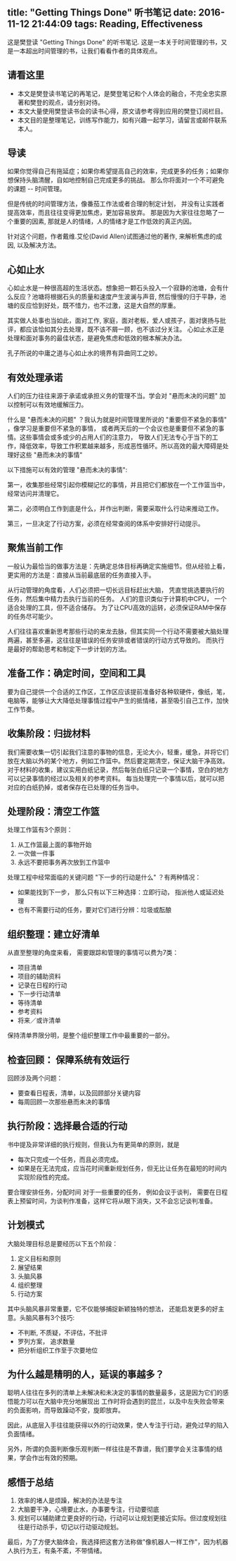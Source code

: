 title: <Getting Things Done> "Getting Things Done" 听书笔记
date: 2016-11-12 21:44:09
tags: Reading, Effectiveness
---

这是樊登读 "Getting Things Done" 的听书笔记. 这是一本关于时间管理的书，又是一本超出时间管理的书，让我们看看作者的具体观点。

<!-- more -->

## 请看这里
- 本文是樊登读书笔记的再笔记，是樊登笔记和个人体会的融合，不完全忠实原著和樊登的观点，请分别对待。
- 本文大量使用樊登读书会的读书心得，原文请参考得到应用的樊登订阅栏目。
- 本文目的是整理笔记，训练写作能力，如有兴趣一起学习，请留言或邮件联系本人。

## 导读
如果你觉得自己有拖延症；如果你希望提高自己的效率，完成更多的任务；如果你想保持头脑清醒，自如地控制自己完成更多的挑战。
那么你将面对一个不可避免的课题 -- 时间管理。

但是传统的时间管理方法，像番茄工作法或者合理的制定计划， 并没有让实践者提高效率，而且往往变得更加焦虑，更加容易放弃。
那是因为大家往往忽略了一个重要的因素, 那就是人的情绪，人的情绪才是工作低效的真正内因。

针对这个问题，作者戴维.艾伦(David Allen)试图通过他的著作<Getting Things Done>, 来解析焦虑的成因, 以及解决方法。

## 心如止水
心如止水是一种很高超的生活状态。想象把一颗石头投入一个寂静的池塘，会有什么反应？池塘将根据石头的质量和速度产生波澜与声音,
然后慢慢的归于平静，池塘的反应恰到好处，既不惜力，也不过激，这是大自然的厚重。

其实做人处事也当如此，面对工作, 家庭，面对老板，爱人或孩子，面对褒扬与批评，都应该恰如其分去处理，既不该不屑一顾，也不该过分关注。
心如止水正是处理和面对事务的最佳状态，是避免焦虑和低效的根本解决办法。

孔子所说的中庸之道与心如止水的境界有异曲同工之妙。

## 有效处理承诺

人们的压力往往来源于承诺或承担义务的管理不当。学会对 "悬而未决的问题" 加以控制可以有效地缓解压力。

什么是 "悬而未决的问题" ？我认为就是时间管理里所说的 "重要但不紧急的事情" ，像学习是重要但不紧急的事情，
或者两天后的一个会议也是重要但不紧急的事情。这些事情会或多或少的占用人们的注意力，
导致人们无法专心于当下的工作，降低效率，导致工作积累越来越多，形成恶性循环。所以高效的最大障碍是处理好这些 "悬而未决的事情"

以下措施可以有效的管理 "悬而未决的事情":

第一，收集那些经常引起你模糊记忆的事情，并且把它们都放在一个工作篮当中，经常访问并清理它。

第二，必须明白工作到底是什么，并作出判断，需要采取什么行动来推动工作。

第三，一旦决定了行动方案，必须在经常查阅的体系中安排好行动提示。

## 聚焦当前工作

一般认为最恰当的做事方法是：先确定总体目标再确定实施细节。但从经验上看，更实用的方法是：直接从当前最底层的任务直接入手。

从行动管理的角度看，人们必须把一切长远目标赶出大脑， 凭直觉挑选要执行的任务，然后集中精力去执行当前的任务。
人们的意识类似于计算机中CPU， 一个适合处理的工具，但不适合储存。 为了让CPU高效的运转，必须保证RAM中保存的任务尽可能少。

人们往往喜欢重新思考那些行动的来龙去脉，但其实同一个行动不需要被大脑处理两遍，甚至多遍，这往往是错误的任务安排或者错误的行动方式导致的。
而执行是最好的帮助思考和制定下一步计划的方法。

## 准备工作：确定时间，空间和工具
要为自己提供一个合适的工作区，工作区应该提前准备好各种软硬件，像纸，笔，电脑等，能够让大大降低处理事情过程中产生的抵情绪，甚至吸引自己工作，加快工作节奏。

## 收集阶段：归拢材料
我们需要收集一切引起我们注意的事物的信息，无论大小，轻重，缓急，并将它们放在大脑以外的某个地方，例如工作篮中。然后要定期清空，保证大脑干净高效。
对于材料的收集，建议实用白纸记录，然后每张白纸只记录一个事情，空白的地方可以记录事情的经过以及相关的参考资料。
每当处理完一个事情以后，就可以把对应的白纸扔掉，或者保存在已处理的任务当中。

## 处理阶段：清空工作篮
处理工作篮有3个原则：
1. 从工作篮最上面的事物开始
2. 一次做一件事
3. 永远不要把事务再次放到工作篮中

处理工程中经常面临的关键问题 "下一步的行动是什么" ？有两种情况：
- 如果能找到下一步， 那么只有以下三种选择：立即行动， 指派他人或延迟处理
- 也有不需要行动的任务，要对它们进行分辨：垃圾或酝酿

## 组织整理：建立好清单
从直至整理的角度来看， 需要跟踪和管理的事情可以费为7类： 
- 项目清单
- 项目的辅助资料
- 记录在日程的行动
- 下一步行动清单
- 等待清单
- 参考资料
- 将来／或许清单

保持清单界限分明，是整个组织整理工作中最重要的一部分。

## 检查回顾： 保障系统有效运行
回顾涉及两个问题：
- 要查看日程表，清单，以及回顾部分关键内容
- 每周回顾一次那些悬而未决的事情

## 执行阶段：选择最合适的行动
书中提及非常详细的执行规则，但我认为有更简单的原则，就是
- 每次只完成一个任务，而且必须完成。
- 如果是在无法完成，应当花时间重新规划任务，但无比让任务在最短的时间内实现阶段性的完成。

要合理安排任务，分配时间
对于一些重要的任务， 例如会议于谈判， 需要在日程表上预留时间，为谈判作准备，这样它将从眼下消失，又不会忘记谈判准备。

## 计划模式
大脑处理目标总是要经历以下五个阶段：
1. 定义目标和原则
2. 展望结果
3. 头脑风暴
4. 组织整理
5. 行动方案

其中头脑风暴非常重要，它不仅能够捕捉新颖独特的想法， 还能启发更多的好主意。头脑风暴有3个技巧:
- 不判断, 不质疑，不评估，不批评
- 罗列方案， 追求数量
- 把分析组织工作至于次要地位

## 为什么越是精明的人，延误的事越多？
聪明人往往在多列的清单上未解决和未决定的事情的数量最多，这是因为它们的感悟能力可以在大脑中充分地展现出
工作时将会遇到的昆兰，以及中左失败会带来的负面影响，而导致躁动不安，旋即放弃。

因此，从底层入手往往能获得以外的行动效果，使人专注于行动，避免过早的陷入负面情绪。

另外，所谓的负面判断像乐观判断一样往往是不靠谱，我们要学会关注事情的结果，学会作出有效的预期。

## 感悟于总结
1. 效率的堵人是烦躁，解决的办法是专注
2. 大脑要干净，心境要止水，办事要专注，行动要彻底
3. 规划可以辅助建立更良好的行动，行动可以让规划更接近实际。但过度规划往往是行动杀手，切记以行动驱动规划。

最后，为了方便大脑体会，我选择把这套方法称做"像机器人一样工作"，因为机器人执行为王，有条不紊，不带情绪。
